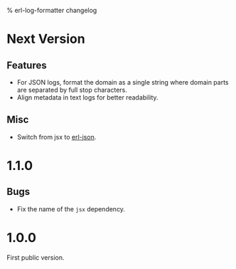 % erl-log-formatter changelog

# Next Version
## Features
- For JSON logs, format the domain as a single string where domain parts are
  separated by full stop characters.
- Align metadata in text logs for better readability.
## Misc
- Switch from jsx to [erl-json](https://github.com/galdor/erl-json).

# 1.1.0
## Bugs
- Fix the name of the `jsx` dependency.

# 1.0.0
First public version.
